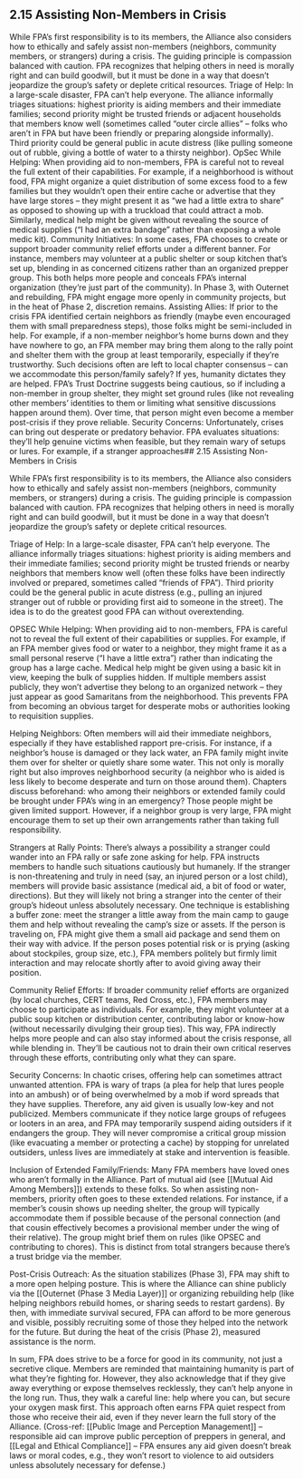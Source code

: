 ## 2.15 Assisting Non-Members in Crisis

  

While FPA’s first responsibility is to its members, the Alliance also considers how to ethically and safely assist non-members (neighbors, community members, or strangers) during a crisis. The guiding principle is compassion balanced with caution. FPA recognizes that helping others in need is morally right and can build goodwill, but it must be done in a way that doesn’t jeopardize the group’s safety or deplete critical resources. Triage of Help: In a large-scale disaster, FPA can’t help everyone. The alliance informally triages situations: highest priority is aiding members and their immediate families; second priority might be trusted friends or adjacent households that members know well (sometimes called “outer circle allies” – folks who aren’t in FPA but have been friendly or preparing alongside informally). Third priority could be general public in acute distress (like pulling someone out of rubble, giving a bottle of water to a thirsty neighbor). OpSec While Helping: When providing aid to non-members, FPA is careful not to reveal the full extent of their capabilities. For example, if a neighborhood is without food, FPA might organize a quiet distribution of some excess food to a few families but they wouldn’t open their entire cache or advertise that they have large stores – they might present it as “we had a little extra to share” as opposed to showing up with a truckload that could attract a mob. Similarly, medical help might be given without revealing the source of medical supplies (“I had an extra bandage” rather than exposing a whole medic kit). Community Initiatives: In some cases, FPA chooses to create or support broader community relief efforts under a different banner. For instance, members may volunteer at a public shelter or soup kitchen that’s set up, blending in as concerned citizens rather than an organized prepper group. This both helps more people and conceals FPA’s internal organization (they’re just part of the community). In Phase 3, with Outernet and rebuilding, FPA might engage more openly in community projects, but in the heat of Phase 2, discretion remains. Assisting Allies: If prior to the crisis FPA identified certain neighbors as friendly (maybe even encouraged them with small preparedness steps), those folks might be semi-included in help. For example, if a non-member neighbor’s home burns down and they have nowhere to go, an FPA member may bring them along to the rally point and shelter them with the group at least temporarily, especially if they’re trustworthy. Such decisions often are left to local chapter consensus – can we accommodate this person/family safely? If yes, humanity dictates they are helped. FPA’s Trust Doctrine suggests being cautious, so if including a non-member in group shelter, they might set ground rules (like not revealing other members’ identities to them or limiting what sensitive discussions happen around them). Over time, that person might even become a member post-crisis if they prove reliable. Security Concerns: Unfortunately, crises can bring out desperate or predatory behavior. FPA evaluates situations: they’ll help genuine victims when feasible, but they remain wary of setups or lures. For example, if a stranger approaches## 2.15 Assisting Non-Members in Crisis

While FPA’s first responsibility is to its members, the Alliance also considers how to ethically and safely assist non-members (neighbors, community members, or strangers) during a crisis. The guiding principle is compassion balanced with caution. FPA recognizes that helping others in need is morally right and can build goodwill, but it must be done in a way that doesn’t jeopardize the group’s safety or deplete critical resources.

  

Triage of Help: In a large-scale disaster, FPA can’t help everyone. The alliance informally triages situations: highest priority is aiding members and their immediate families; second priority might be trusted friends or nearby neighbors that members know well (often these folks have been indirectly involved or prepared, sometimes called “friends of FPA”). Third priority could be the general public in acute distress (e.g., pulling an injured stranger out of rubble or providing first aid to someone in the street). The idea is to do the greatest good FPA can without overextending.

  

OPSEC While Helping: When providing aid to non-members, FPA is careful not to reveal the full extent of their capabilities or supplies. For example, if an FPA member gives food or water to a neighbor, they might frame it as a small personal reserve (“I have a little extra”) rather than indicating the group has a large cache. Medical help might be given using a basic kit in view, keeping the bulk of supplies hidden. If multiple members assist publicly, they won’t advertise they belong to an organized network – they just appear as good Samaritans from the neighborhood. This prevents FPA from becoming an obvious target for desperate mobs or authorities looking to requisition supplies.

  

Helping Neighbors: Often members will aid their immediate neighbors, especially if they have established rapport pre-crisis. For instance, if a neighbor’s house is damaged or they lack water, an FPA family might invite them over for shelter or quietly share some water. This not only is morally right but also improves neighborhood security (a neighbor who is aided is less likely to become desperate and turn on those around them). Chapters discuss beforehand: who among their neighbors or extended family could be brought under FPA’s wing in an emergency? Those people might be given limited support. However, if a neighbor group is very large, FPA might encourage them to set up their own arrangements rather than taking full responsibility.

  

Strangers at Rally Points: There’s always a possibility a stranger could wander into an FPA rally or safe zone asking for help. FPA instructs members to handle such situations cautiously but humanely. If the stranger is non-threatening and truly in need (say, an injured person or a lost child), members will provide basic assistance (medical aid, a bit of food or water, directions). But they will likely not bring a stranger into the center of their group’s hideout unless absolutely necessary. One technique is establishing a buffer zone: meet the stranger a little away from the main camp to gauge them and help without revealing the camp’s size or assets. If the person is traveling on, FPA might give them a small aid package and send them on their way with advice. If the person poses potential risk or is prying (asking about stockpiles, group size, etc.), FPA members politely but firmly limit interaction and may relocate shortly after to avoid giving away their position.

  

Community Relief Efforts: If broader community relief efforts are organized (by local churches, CERT teams, Red Cross, etc.), FPA members may choose to participate as individuals. For example, they might volunteer at a public soup kitchen or distribution center, contributing labor or know-how (without necessarily divulging their group ties). This way, FPA indirectly helps more people and can also stay informed about the crisis response, all while blending in. They’ll be cautious not to drain their own critical reserves through these efforts, contributing only what they can spare.

  

Security Concerns: In chaotic crises, offering help can sometimes attract unwanted attention. FPA is wary of traps (a plea for help that lures people into an ambush) or of being overwhelmed by a mob if word spreads that they have supplies. Therefore, any aid given is usually low-key and not publicized. Members communicate if they notice large groups of refugees or looters in an area, and FPA may temporarily suspend aiding outsiders if it endangers the group. They will never compromise a critical group mission (like evacuating a member or protecting a cache) by stopping for unrelated outsiders, unless lives are immediately at stake and intervention is feasible.

  

Inclusion of Extended Family/Friends: Many FPA members have loved ones who aren’t formally in the Alliance. Part of mutual aid (see [[Mutual Aid Among Members]]) extends to these folks. So when assisting non-members, priority often goes to these extended relations. For instance, if a member’s cousin shows up needing shelter, the group will typically accommodate them if possible because of the personal connection (and that cousin effectively becomes a provisional member under the wing of their relative). The group might brief them on rules (like OPSEC and contributing to chores). This is distinct from total strangers because there’s a trust bridge via the member.

  

Post-Crisis Outreach: As the situation stabilizes (Phase 3), FPA may shift to a more open helping posture. This is where the Alliance can shine publicly via the [[Outernet (Phase 3 Media Layer)]] or organizing rebuilding help (like helping neighbors rebuild homes, or sharing seeds to restart gardens). By then, with immediate survival secured, FPA can afford to be more generous and visible, possibly recruiting some of those they helped into the network for the future. But during the heat of the crisis (Phase 2), measured assistance is the norm.

  

In sum, FPA does strive to be a force for good in its community, not just a secretive clique. Members are reminded that maintaining humanity is part of what they’re fighting for. However, they also acknowledge that if they give away everything or expose themselves recklessly, they can’t help anyone in the long run. Thus, they walk a careful line: help where you can, but secure your oxygen mask first. This approach often earns FPA quiet respect from those who receive their aid, even if they never learn the full story of the Alliance. (Cross-ref: [[Public Image and Perception Management]] – responsible aid can improve public perception of preppers in general, and [[Legal and Ethical Compliance]] – FPA ensures any aid given doesn’t break laws or moral codes, e.g., they won’t resort to violence to aid outsiders unless absolutely necessary for defense.)